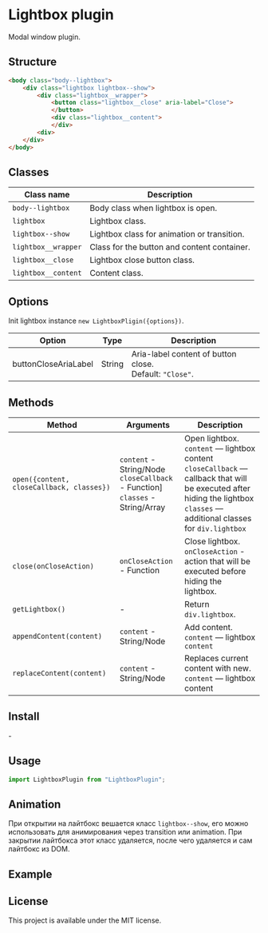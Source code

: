 # Lightbox plugin
Modal window plugin.

## Structure
```html
<body class="body--lightbox">
    <div class="lightbox lightbox--show">
        <div class="lightbox__wrapper">
            <button class="lightbox__close" aria-label="Close">
            </button>
            <div class="lightbox__content">
            </div>
        <div>
    </div>
</body>
```

## Classes
| Class name | Description |
| ------------- | ------------- |
| `body--lightbox`  | Body class when lightbox is open. |
| `lightbox`  | Lightbox class. |
| `lightbox--show`  | Lightbox class for animation or transition. |
| `lightbox__wrapper`  | Class for the button and content container. |
| `lightbox__close`  | Lightbox close button class. |
| `lightbox__content`  | Content class. |

## Options
Init lightbox instance `new LightboxPligin({options})`.

| Option | Type | Description |
---------- | ---------- | ---------- |
| buttonCloseAriaLabel  | String | Aria-label content of button close.<br> Default: `"Close"`. |
	
## Methods
| Method | Arguments | Description |
| ------------- | ------------- | ------------- |
| `open({content, closeCallback, classes})` | `content` - String/Node<br> `closeCallback` - Function]<br> `classes` - String/Array | Open lightbox.<br> `content` — lightbox content<br> `closeCallback` — callback that will be executed after hiding the lightbox<br> `classes` — additional classes for `div.lightbox` |
| `close(onCloseAction)` | `onCloseAction` - Function | Close lightbox.<br> `onCloseAction` - action that will be executed before hiding the lightbox. |
| `getLightbox()` | - | Return `div.lightbox`. |
| `appendContent(content)` | `content` - String/Node | Add content.<br> `content` — lightbox `content` |
| `replaceContent(content)` | `content` - String/Node | Replaces current content with new.<br> `content` — lightbox content |

## Install
\-

## Usage
```javascript
import LightboxPlugin from "LightboxPlugin";
```

## Animation
При открытии на лайтбокс вешается класс `lightbox--show`, его можно использовать для анимирования через transition или animation. При закрытии лайтбокса этот класс удаляется, после чего удаляется и сам лайтбокс из DOM.

## Example

## License
This project is available under the MIT license.